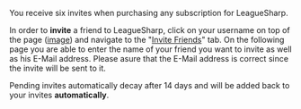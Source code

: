 You receive six invites when purchasing any subscription for LeagueSharp.

In order to **invite** a friend to LeagueSharp, click on your username on top of the page ([image](http://i.imgur.com/PiOLSob.png)) and navigate to the "[Invite Friends](https://www.joduska.me/forum/index.php?app=members&module=invite)" tab. On the following page you are able to enter the name of your friend you want to invite as well as his E-Mail address. Please asure that the E-Mail address is correct since the invite will be sent to it.

Pending invites automatically decay after 14 days and will be added back to your invites **automatically**.